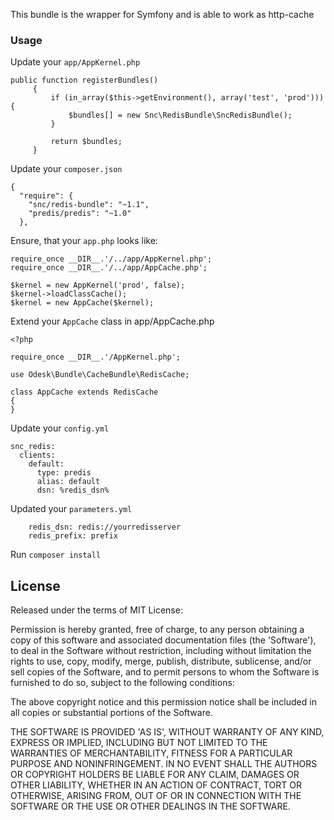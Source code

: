 This bundle is the wrapper for Symfony and is able to work as http-cache

### Usage

Update your `app/AppKernel.php`
```
public function registerBundles()
     {
         if (in_array($this->getEnvironment(), array('test', 'prod'))) {
             $bundles[] = new Snc\RedisBundle\SncRedisBundle();
         }

         return $bundles;
     }
```

Update your `composer.json`
```
{
  "require": {
    "snc/redis-bundle": "~1.1",
    "predis/predis": "~1.0"
  },
```

Ensure, that your `app.php` looks like:
```
require_once __DIR__.'/../app/AppKernel.php';
require_once __DIR__.'/../app/AppCache.php';

$kernel = new AppKernel('prod', false);
$kernel->loadClassCache();
$kernel = new AppCache($kernel);
```

Extend your `AppCache` class in app/AppCache.php
```
<?php

require_once __DIR__.'/AppKernel.php';

use Odesk\Bundle\CacheBundle\RedisCache;

class AppCache extends RedisCache
{
}
```

Update your `config.yml`
```
snc_redis:
  clients:
    default:
      type: predis
      alias: default
      dsn: %redis_dsn%
```

Updated your `parameters.yml`
```
    redis_dsn: redis://yourredisserver
    redis_prefix: prefix
```

Run `composer install`

License
----

Released under the terms of MIT License:

Permission is hereby granted, free of charge, to any person obtaining
a copy of this software and associated documentation files (the
'Software'), to deal in the Software without restriction, including
without limitation the rights to use, copy, modify, merge, publish,
distribute, sublicense, and/or sell copies of the Software, and to
permit persons to whom the Software is furnished to do so, subject to
the following conditions:

The above copyright notice and this permission notice shall be
included in all copies or substantial portions of the Software.

THE SOFTWARE IS PROVIDED 'AS IS', WITHOUT WARRANTY OF ANY KIND,
EXPRESS OR IMPLIED, INCLUDING BUT NOT LIMITED TO THE WARRANTIES OF
MERCHANTABILITY, FITNESS FOR A PARTICULAR PURPOSE AND NONINFRINGEMENT.
IN NO EVENT SHALL THE AUTHORS OR COPYRIGHT HOLDERS BE LIABLE FOR ANY
CLAIM, DAMAGES OR OTHER LIABILITY, WHETHER IN AN ACTION OF CONTRACT,
TORT OR OTHERWISE, ARISING FROM, OUT OF OR IN CONNECTION WITH THE
SOFTWARE OR THE USE OR OTHER DEALINGS IN THE SOFTWARE.
